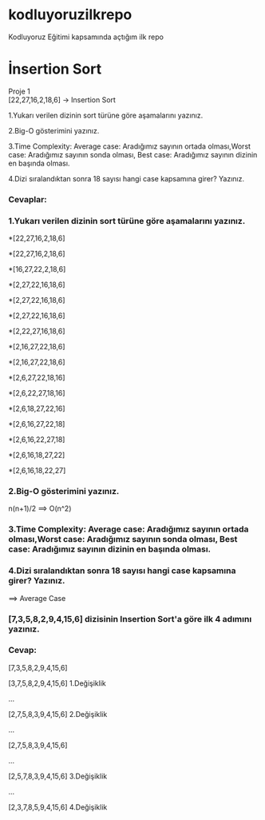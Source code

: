 # kodluyoruzilkrepo
Kodluyoruz Eğitimi kapsamında açtığım ilk repo

# İnsertion Sort

Proje 1   
[22,27,16,2,18,6] -> Insertion Sort

1.Yukarı verilen dizinin sort türüne göre aşamalarını yazınız.

2.Big-O gösterimini yazınız.

3.Time Complexity: Average case: Aradığımız sayının ortada olması,Worst case: Aradığımız sayının sonda olması, Best case: Aradığımız sayının dizinin en başında olması.

4.Dizi sıralandıktan sonra 18 sayısı hangi case kapsamına girer? Yazınız.

### Cevaplar: 

### 1.Yukarı verilen dizinin sort türüne göre aşamalarını yazınız.
*[22,27,16,2,18,6]

*[22,27,16,2,18,6]

*[16,27,22,2,18,6]

*[2,27,22,16,18,6]

*[2,27,22,16,18,6]

*[2,27,22,16,18,6]

*[2,22,27,16,18,6]

*[2,16,27,22,18,6]

*[2,16,27,22,18,6]

*[2,6,27,22,18,16]

*[2,6,22,27,18,16]

*[2,6,18,27,22,16]

*[2,6,16,27,22,18]

*[2,6,16,22,27,18]

*[2,6,16,18,27,22]

*[2,6,16,18,22,27]

### 2.Big-O gösterimini yazınız.

n(n+1)/2 ==> O(n^2)

### 3.Time Complexity: Average case: Aradığımız sayının ortada olması,Worst case: Aradığımız sayının sonda olması, Best case: Aradığımız sayının dizinin en başında olması.

### 4.Dizi sıralandıktan sonra 18 sayısı hangi case kapsamına girer? Yazınız.

==> Average Case




### [7,3,5,8,2,9,4,15,6] dizisinin Insertion Sort'a göre ilk 4 adımını yazınız.

### Cevap:

[7,3,5,8,2,9,4,15,6]

[3,7,5,8,2,9,4,15,6]    1.Değişiklik

...

[2,7,5,8,3,9,4,15,6]    2.Değişiklik

...

[2,7,5,8,3,9,4,15,6]

...

[2,5,7,8,3,9,4,15,6]    3.Değişiklik

...

[2,3,7,8,5,9,4,15,6]    4.Değişiklik


